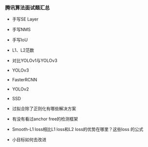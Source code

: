 ### 腾讯算法面试题汇总

- 手写SE Layer
- 手写NMS
- 手写IoU
- L1、L2范数
- 对比YOLOv1与YOLOv3
- YOLOv3
- FasterRCNN
- YOLOv2
- SSD
- 过拟合除了正则化有哪些解决方案
- 有没有看过anchor free的检测框架

- Smooth-L1 loss相比L1 loss和L2 loss的优势在哪里？这些loss 的公式
- 小目标如何去改进

